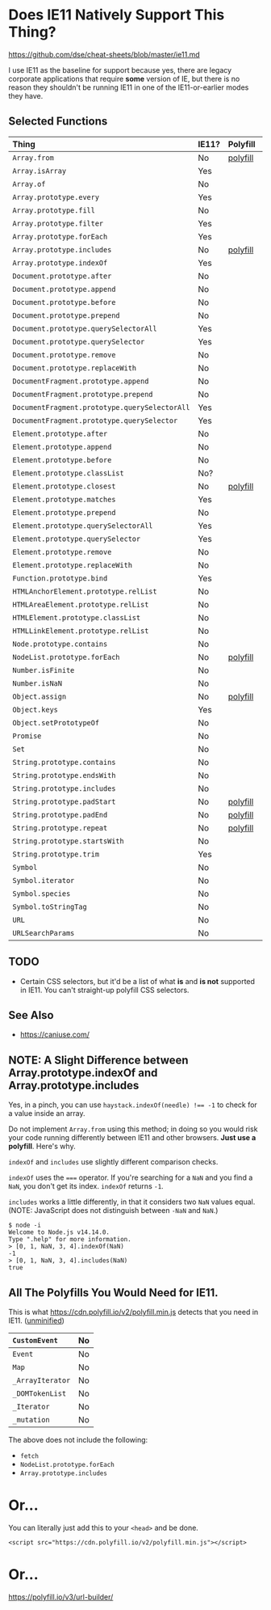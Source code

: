 # Does IE11 Natively Support This Thing?

https://github.com/dse/cheat-sheets/blob/master/ie11.md

I use IE11 as the baseline for support because yes, there are legacy
corporate applications that require **some** version of IE, but there
is no reason they shouldn't be running IE11 in one of the
IE11-or-earlier modes they have.

## Selected Functions

| Thing                                         | IE11? | Polyfill                                                  | MDN                                                                                                     |
|:----------------------------------------------|:------|:----------------------------------------------------------|:--------------------------------------------------------------------------------------------------------|
| `Array.from`                                  | No    | [polyfill](js/Array.from.js)                              | [MDN](https://developer.mozilla.org/en-US/docs/Web/JavaScript/Reference/Global_Objects/Array/from)      |
| `Array.isArray`                               | Yes   |                                                           | [MDN](https://developer.mozilla.org/en-US/docs/Web/JavaScript/Reference/Global_Objects/Array/isArray)   |
| `Array.of`                                    | No    |                                                           | [MDN](https://developer.mozilla.org/en-US/docs/Web/JavaScript/Reference/Global_Objects/Array/of)        |
| `Array.prototype.every`                       | Yes   |                                                           | [MDN](https://developer.mozilla.org/en-US/docs/Web/JavaScript/Reference/Global_Objects/Array/every)     |
| `Array.prototype.fill`                        | No    |                                                           | [MDN](https://developer.mozilla.org/en-US/docs/Web/JavaScript/Reference/Global_Objects/Array/fill) |
| `Array.prototype.filter`                      | Yes   |                                                           | [MDN](https://developer.mozilla.org/en-US/docs/Web/JavaScript/Reference/Global_Objects/Array/filter)    |
| `Array.prototype.forEach`                     | Yes   |                                                           | [MDN](https://developer.mozilla.org/en-US/docs/Web/JavaScript/Reference/Global_Objects/Array/forEach)   |
| `Array.prototype.includes`                    | No    | [polyfill](js/Array.prototype.includes.js)                | [MDN](https://developer.mozilla.org/en-US/docs/Web/JavaScript/Reference/Global_Objects/Array/includes)  |
| `Array.prototype.indexOf`                     | Yes   |                                                           | [MDN](https://developer.mozilla.org/en-US/docs/Web/JavaScript/Reference/Global_Objects/Array/indexOf)   |
| `Document.prototype.after`                    | No    |                                                           |                                                                                                         |
| `Document.prototype.append`                   | No    |                                                           |                                                                                                         |
| `Document.prototype.before`                   | No    |                                                           |                                                                                                         |
| `Document.prototype.prepend`                  | No    |                                                           |                                                                                                         |
| `Document.prototype.querySelectorAll`         | Yes   |                                                           | [MDN](https://developer.mozilla.org/en-US/docs/Web/API/Document/querySelectorAll)                       |
| `Document.prototype.querySelector`            | Yes   |                                                           | [MDN](https://developer.mozilla.org/en-US/docs/Web/API/Document/querySelector)                          |
| `Document.prototype.remove`                   | No    |                                                           |                                                                                                         |
| `Document.prototype.replaceWith`              | No    |                                                           |                                                                                                         |
| `DocumentFragment.prototype.append`           | No    |                                                           |                                                                                                         |
| `DocumentFragment.prototype.prepend`          | No    |                                                           |                                                                                                         |
| `DocumentFragment.prototype.querySelectorAll` | Yes   |                                                           | [MDN](https://developer.mozilla.org/en-US/docs/Web/API/DocumentFragment/querySelectorAll)               |
| `DocumentFragment.prototype.querySelector`    | Yes   |                                                           | [MDN](https://developer.mozilla.org/en-US/docs/Web/API/DocumentFragment/querySelector)                  |
| `Element.prototype.after`                     | No    |                                                           |                                                                                                         |
| `Element.prototype.append`                    | No    |                                                           |                                                                                                         |
| `Element.prototype.before`                    | No    |                                                           |                                                                                                         |
| `Element.prototype.classList`                 | No?   |                                                           |                                                                                                         |
| `Element.prototype.closest`                   | No    | [polyfill](js/Element.prototype.closest.js)               | [MDN](https://developer.mozilla.org/en-US/docs/Web/API/Element/closest)                                 |
| `Element.prototype.matches`                   | Yes   |                                                           | [MDN](https://developer.mozilla.org/en-US/docs/Web/API/Element/matches)                                 |
| `Element.prototype.prepend`                   | No    |                                                           |                                                                                                         |
| `Element.prototype.querySelectorAll`          | Yes   |                                                           | [MDN](https://developer.mozilla.org/en-US/docs/Web/API/Element/querySelectorAll)                        |
| `Element.prototype.querySelector`             | Yes   |                                                           | [MDN](https://developer.mozilla.org/en-US/docs/Web/API/Element/querySelector)                           |
| `Element.prototype.remove`                    | No    |                                                           |                                                                                                         |
| `Element.prototype.replaceWith`               | No    |                                                           |                                                                                                         |
| `Function.prototype.bind`                     | Yes   |                                                           | [MDN](https://developer.mozilla.org/en-US/docs/Web/JavaScript/Reference/Global_Objects/Function/bind)   |
| `HTMLAnchorElement.prototype.relList`         | No    |                                                           |                                                                                                         |
| `HTMLAreaElement.prototype.relList`           | No    |                                                           |                                                                                                         |
| `HTMLElement.prototype.classList`             | No    |                                                           |                                                                                                         |
| `HTMLLinkElement.prototype.relList`           | No    |                                                           |                                                                                                         |
| `Node.prototype.contains`                     | No    |                                                           |                                                                                                         |
| `NodeList.prototype.forEach`                  | No    | [polyfill](js/NodeList.prototype.forEach.js)              | [MDN](https://developer.mozilla.org/en-US/docs/Web/API/NodeList/forEach)                                |
| `Number.isFinite`                             | No    |                                                           |                                                                                                         |
| `Number.isNaN`                                | No    |                                                           |                                                                                                         |
| `Object.assign`                               | No    | [polyfill](js/Object.assign.js)                           | [MDN](https://developer.mozilla.org/en-US/docs/Web/JavaScript/Reference/Global_Objects/Object/assign)   |
| `Object.keys`                                 | Yes   |                                                           | [MDN](https://developer.mozilla.org/en-US/docs/Web/JavaScript/Reference/Global_Objects/Object/keys)     |
| `Object.setPrototypeOf`                       | No    |                                                           |                                                                                                         |
| `Promise`                                     | No    |                                                           |                                                                                                         |
| `Set`                                         | No    |                                                           |                                                                                                         |
| `String.prototype.contains`                   | No    |                                                           |                                                                                                         |
| `String.prototype.endsWith`                   | No    |                                                           |                                                                                                         |
| `String.prototype.includes`                   | No    |                                                           |                                                                                                         |
| `String.prototype.padStart`                   | No    | [polyfill](js/String.prototype.padStart.padEnd.repeat.js) | [MDN](https://developer.mozilla.org/en-US/docs/Web/JavaScript/Reference/Global_Objects/String/padStart) |
| `String.prototype.padEnd`                     | No    | [polyfill](js/String.prototype.padStart.padEnd.repeat.js) | [MDN](https://developer.mozilla.org/en-US/docs/Web/JavaScript/Reference/Global_Objects/String/padEnd)   |
| `String.prototype.repeat`                     | No    | [polyfill](js/String.prototype.padStart.padEnd.repeat.js) | [MDN](https://developer.mozilla.org/en-US/docs/Web/JavaScript/Reference/Global_Objects/String/repeat)   |
| `String.prototype.startsWith`                 | No    |                                                           |                                                                                                         |
| `String.prototype.trim`                       | Yes   |                                                           | [MDN](https://developer.mozilla.org/en-US/docs/Web/JavaScript/Reference/Global_Objects/String/Trim)     |
| `Symbol`                                      | No    |                                                           |                                                                                                         |
| `Symbol.iterator`                             | No    |                                                           |                                                                                                         |
| `Symbol.species`                              | No    |                                                           |                                                                                                         |
| `Symbol.toStringTag`                          | No    |                                                           |                                                                                                         |
| `URL`                                         | No    |                                                           |                                                                                                         |
| `URLSearchParams`                             | No    |                                                           |                                                                                                         |

## TODO

-   Certain CSS selectors, but it'd be a list of what **is** and **is
    not** supported in IE11.  You can't straight-up polyfill CSS
    selectors.

## See Also

-   https://caniuse.com/

## NOTE: A Slight Difference between Array.prototype.indexOf and Array.prototype.includes

Yes, in a pinch, you can use `haystack.indexOf(needle) !== -1` to
check for a value inside an array.

Do not implement `Array.from` using this method; in doing so you would
risk your code running differently between IE11 and other browsers.
**Just use a polyfill**.  Here's why.

`indexOf` and `includes` use slightly different comparison checks.

`indexOf` uses the `===` operator.  If you're searching for a `NaN`
and you find a `NaN`, you don't get its index.  `indexOf` returns
`-1`.

`includes` works a little differently, in that it considers two `NaN`
values equal.  (NOTE: JavaScript does not distinguish between `-NaN`
and `NaN`.)

```
$ node -i
Welcome to Node.js v14.14.0.
Type ".help" for more information.
> [0, 1, NaN, 3, 4].indexOf(NaN)
-1
> [0, 1, NaN, 3, 4].includes(NaN)
true
```

## All The Polyfills You Would Need for IE11.

This is what <https://cdn.polyfill.io/v2/polyfill.min.js> detects that
you need in IE11.  ([unminified](https://cdn.polyfill.io/v2/polyfill.js))

| `CustomEvent`    | No |
|:-----------------|:---|
| `Event`          | No |
| `Map`            | No |
| `_ArrayIterator` | No |
| `_DOMTokenList`  | No |
| `_Iterator`      | No |
| `_mutation`      | No |

The above does not include the following:

-   `fetch`
-   `NodeList.prototype.forEach`
-   `Array.prototype.includes`

# Or...

You can literally just add this to your `<head>` and be done.

```
<script src="https://cdn.polyfill.io/v2/polyfill.min.js"></script>
```

# Or...

https://polyfill.io/v3/url-builder/
